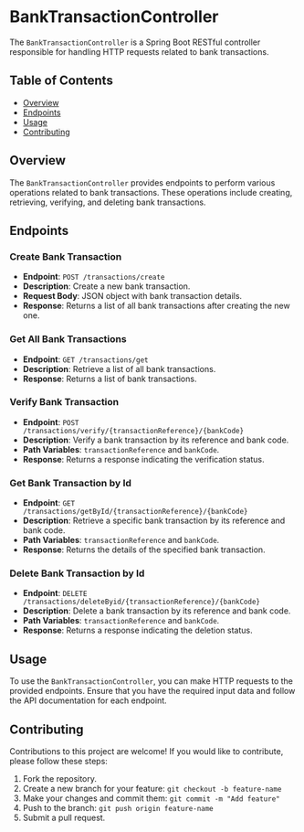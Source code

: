 # BankTransactionController

The `BankTransactionController` is a Spring Boot RESTful controller responsible for handling HTTP requests related to bank transactions.

## Table of Contents

- [Overview](#overview)
- [Endpoints](#endpoints)
- [Usage](#usage)
- [Contributing](#contributing)


## Overview

The `BankTransactionController` provides endpoints to perform various operations related to bank transactions. These operations include creating, retrieving, verifying, and deleting bank transactions.

## Endpoints

### Create Bank Transaction

- **Endpoint**: `POST /transactions/create`
- **Description**: Create a new bank transaction.
- **Request Body**: JSON object with bank transaction details.
- **Response**: Returns a list of all bank transactions after creating the new one.

### Get All Bank Transactions

- **Endpoint**: `GET /transactions/get`
- **Description**: Retrieve a list of all bank transactions.
- **Response**: Returns a list of bank transactions.

### Verify Bank Transaction

- **Endpoint**: `POST /transactions/verify/{transactionReference}/{bankCode}`
- **Description**: Verify a bank transaction by its reference and bank code.
- **Path Variables**: `transactionReference` and `bankCode`.
- **Response**: Returns a response indicating the verification status.

### Get Bank Transaction by Id

- **Endpoint**: `GET /transactions/getById/{transactionReference}/{bankCode}`
- **Description**: Retrieve a specific bank transaction by its reference and bank code.
- **Path Variables**: `transactionReference` and `bankCode`.
- **Response**: Returns the details of the specified bank transaction.

### Delete Bank Transaction by Id

- **Endpoint**: `DELETE /transactions/deleteByid/{transactionReference}/{bankCode}`
- **Description**: Delete a bank transaction by its reference and bank code.
- **Path Variables**: `transactionReference` and `bankCode`.
- **Response**: Returns a response indicating the deletion status.

## Usage

To use the `BankTransactionController`, you can make HTTP requests to the provided endpoints. Ensure that you have the required input data and follow the API documentation for each endpoint.

## Contributing

Contributions to this project are welcome! If you would like to contribute, please follow these steps:

1. Fork the repository.
2. Create a new branch for your feature: `git checkout -b feature-name`
3. Make your changes and commit them: `git commit -m "Add feature"`
4. Push to the branch: `git push origin feature-name`
5. Submit a pull request.

